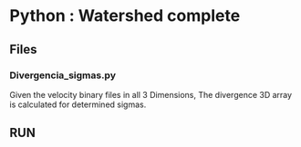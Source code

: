 # Python : Watershed complete

## Files

### Divergencia_sigmas.py
Given the velocity binary files in all 3 Dimensions, The divergence 3D array is calculated for determined sigmas.


## RUN
